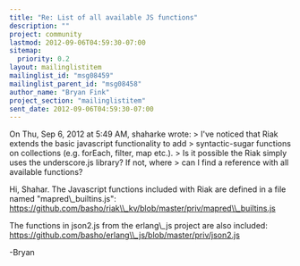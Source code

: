 ```yaml
---
title: "Re: List of all available JS functions"
description: ""
project: community
lastmod: 2012-09-06T04:59:30-07:00
sitemap:
  priority: 0.2
layout: mailinglistitem
mailinglist_id: "msg08459"
mailinglist_parent_id: "msg08458"
author_name: "Bryan Fink"
project_section: "mailinglistitem"
sent_date: 2012-09-06T04:59:30-07:00
---
```



On Thu, Sep 6, 2012 at 5:49 AM, shaharke  wrote:
&gt; I've noticed that Riak extends the basic javascript functionality to add
&gt; syntactic-sugar functions on collections (e.g. forEach, filter, map etc.).
&gt; Is it possible the Riak simply uses the underscore.js library? If not, where
&gt; can I find a reference with all available functions?

Hi, Shahar. The Javascript functions included with Riak are defined in
a file named "mapred\\_builtins.js":
https://github.com/basho/riak\\_kv/blob/master/priv/mapred\\_builtins.js

The functions in json2.js from the erlang\\_js project are also
included: https://github.com/basho/erlang\\_js/blob/master/priv/json2.js

-Bryan

